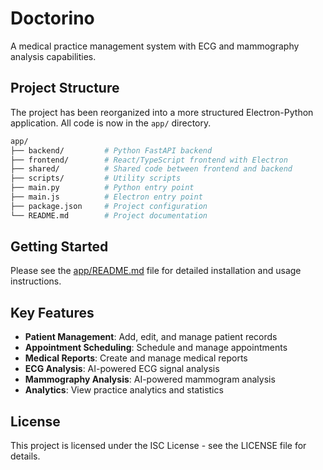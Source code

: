 # Doctorino

A medical practice management system with ECG and mammography analysis capabilities.

## Project Structure

The project has been reorganized into a more structured Electron-Python application. All code is now in the `app/` directory.

```bash
app/
├── backend/         # Python FastAPI backend
├── frontend/        # React/TypeScript frontend with Electron
├── shared/          # Shared code between frontend and backend
├── scripts/         # Utility scripts
├── main.py          # Python entry point
├── main.js          # Electron entry point
├── package.json     # Project configuration
└── README.md        # Project documentation
```

## Getting Started

Please see the [app/README.md](app/README.md) file for detailed installation and usage instructions.

## Key Features

- **Patient Management**: Add, edit, and manage patient records
- **Appointment Scheduling**: Schedule and manage appointments
- **Medical Reports**: Create and manage medical reports
- **ECG Analysis**: AI-powered ECG signal analysis
- **Mammography Analysis**: AI-powered mammogram analysis
- **Analytics**: View practice analytics and statistics

## License

This project is licensed under the ISC License - see the LICENSE file for details.
